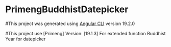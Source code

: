 # PrimengBuddhistDatepicker

#This project was generated using [Angular CLI](https://github.com/angular/angular-cli) version 19.2.0

#This project use [Primeng] Version: [19.1.3] For extended function Buddhist Year for datepicker 



